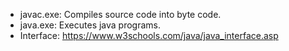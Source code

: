 - javac.exe: Compiles source code into byte code.
- java.exe: Executes java programs.
- Interface: https://www.w3schools.com/java/java_interface.asp
